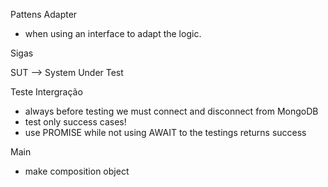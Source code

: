 Pattens
Adapter
  * when using an interface to adapt the logic.

 Sigas

  SUT --> System Under Test

Teste Intergração
* always before testing we must connect and disconnect from MongoDB
* test only success cases!
* use PROMISE while not using AWAIT to the testings returns success

Main
* make composition object